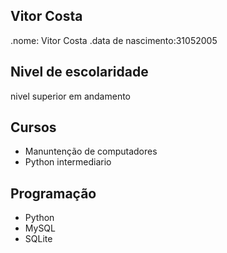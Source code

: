## Vitor Costa

.nome: Vitor Costa
.data de nascimento:31052005

## Nivel de escolaridade
nivel superior em andamento

## Cursos
- Manuntenção de computadores
- Python intermediario
## Programação
- Python
- MySQL
- SQLite
<!--
**vitorcostaexe/vitorcostaexe** is a ✨ _special_ ✨ repository because its `README.md` (this file) appears on your GitHub profile.

Here are some ideas to get you started:

- 🔭 I’m currently working on ...
- 🌱 I’m currently learning ...
- 👯 I’m looking to collaborate on ...
- 🤔 I’m looking for help with ...
- 💬 Ask me about ...
- 📫 How to reach me: ...
- 😄 Pronouns: ...
- ⚡ Fun fact: ...
-->
